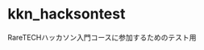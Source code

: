 # kkn_hacksontest
RareTECHハッカソン入門コースに参加するためのテスト用

[録画した動画]: https://www.loom.com/share/78f8a448ad8543a78941484aecc8c261?sid=e88e8047-bda3-4eb5-811c-98e502a15059
